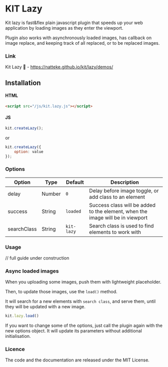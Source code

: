 # KIT Lazy
Kit lazy is fast&flex plain javascript plugin that speeds up your web application by loading images as they enter the viewport.

Plugin also works with asynchronously loaded images, has callback on image replace, and keeping track of all replaced, or to be replaced images.    

### Link
Kit Lazy :tada: - https://natteke.github.io/kit/lazy/demos/

## Installation
#### HTML
```HTML
<script src="/js/kit.lazy.js"></script>
```

#### JS
```javascript
kit.createLazy();
```
or
```javascript
kit.createLazy({
    option: value
});
```

### Options

| Option                 | Type       | Default     | Description                                                        |
| ---------------------- | -----------| ----------- | -------------------------------------------------------------------|
| delay                  | Number     | `0`         | Delay before image toggle, or add class to an element                                            |
| success                | String     | `loaded`    | Success class will be added to the element, when the image will be in viewport      |
| searchClass            | String     | `kit-lazy`  | Search class is used to find elements to work with                 |

### Usage
// full guide under construction

### Async loaded images
When you uploading some images, push them with lightweight placeholder.

Then, to update those images, use the `load()` method.

It will search for a new elements with `search class`, and serve them, until they will be updated with a new image.

```javascript
kit.lazy.load()
```

If you want to change some of the options, just call the plugin again with the new options object. It will update its parameters without additional initialisation.




### Licence
The code and the documentation are released under the MIT License.

